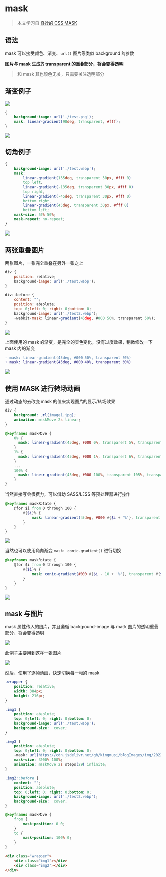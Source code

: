 # mask

> 本文学习自 [奇妙的 CSS MASK](https://juejin.cn/post/6846687594693001223)

## 语法

mask 可以接受颜色、渐变、`url()` 图片等类似 background 的参数

**图片与 mask 生成的 transparent 的重叠部分，将会变得透明**

> 和 mask 其他颜色无关，只需要关注透明部分

## 渐变例子

![](https://cdn.jsdelivr.net/gh/kingmusi/blogImages/img/202208211752916.png)

```css
{
    background-image: url('./test.png');
    mask: linear-gradient(90deg, transparent, #fff);
}
```

![](https://cdn.jsdelivr.net/gh/kingmusi/blogImages/img/202208211752935.png)

## 切角例子

```css
{
    background-image: url('./test.webp');
    mask: 
        linear-gradient(135deg, transparent 30px, #fff 0)
        top left,
        linear-gradient(-135deg, transparent 30px, #fff 0)
        top right,
        linear-gradient(-45deg, transparent 30px, #fff 0)
        bottom right,
        linear-gradient(45deg, transparent 30px, #fff 0)
        bottom left;
    mask-size: 50% 50%;
    mask-repeat: no-repeat;
}
```

![](https://cdn.jsdelivr.net/gh/kingmusi/blogImages/img/202208211756767.png)

## 两张重叠图片

两张图片，一张完全重叠在另外一张之上

```js
div {
	position: relative;
	background-image: url('./test.webp');
}

div::before {
	content: "";
	position: absolute;
	top: 0;left: 0; right: 0;bottom: 0;
	background-image: url('./test2.webp');
	-webkit-mask: linear-gradient(45deg, #000 50%, transparent 50%);
}
```

![](https://cdn.jsdelivr.net/gh/kingmusi/blogImages/img/202208211808493.png)

上面使用的 mask 的渐变，是完全的实色变化，没有过度效果，稍微修改一下 mask 内的渐变

```diff
- mask: linear-gradient(45deg, #000 50%, transparent 50%)
+ mask: linear-gradient(45deg, #000 40%, transparent 60%)
```

![](https://cdn.jsdelivr.net/gh/kingmusi/blogImages/img/202208211809540.png)

## 使用 MASK 进行转场动画

通过动态的去改变 mask 的值来实现图片的显示/转场效果

```css
div {
    background: url(image1.jpg);
    animation: maskMove 2s linear;
}

@keyframes maskMove {
    0% {
      mask: linear-gradient(45deg, #000 0%, transparent 5%, transparent 5%);
    }
    1% {
      mask: linear-gradient(45deg, #000 1%, transparent 6%, transparent 6%);
    }
    ...
    100% {
      mask: linear-gradient(45deg, #000 100%, transparent 105%, transparent 105%);
    }
}
```

当然直接写会很费力，可以借助 SASS/LESS 等预处理器进行操作

```scss
@keyframes maskRotate {
    @for $i from 0 through 100 { 
        #{$i}% {
            mask: linear-gradient(45deg, #000 #{$i + '%'}, transparent #{$i + 5 + '%'}, transparent 1%);
        }
    }
}
```

![](https://cdn.jsdelivr.net/gh/kingmusi/blogImages/img/202208211817123.gif)

当然也可以使用角向渐变 `mask: conic-gradient()` 进行切换

```scss
@keyframes maskRotate {
    @for $i from 0 through 100 { 
        #{$i}% {
            mask: conic-gradient(#000 #{$i - 10 + '%'}, transparent #{$i + '%'}, transparent);
        }
    }
}
```



![](https://cdn.jsdelivr.net/gh/kingmusi/blogImages/img/202208211819216.gif)

## mask 与图片

mask 属性传入的图片，并且遵循 background-image 与 mask 图片的透明重叠部分，将会变得透明

![](https://cdn.jsdelivr.net/gh/kingmusi/blogImages/img/202208211837702.gif)

此例子主要用到这样一张图片

![](https://cdn.jsdelivr.net/gh/kingmusi/blogImages/img/202208211833921.png)

然后，使用了逐帧动画，快速切换每一帧的 mask 

```css
.wrapper {
	position: relative;
	width: 384px;
	height: 216px;
}

.img1 {
	position: absolute;
	top: 0;left: 0; right: 0;bottom: 0;
	background-image: url('./test.webp');
	background-size:  cover;
}

.img2 {
	position: absolute;
	top: 0;left: 0; right: 0;bottom: 0;
	-mask: url(https://cdn.jsdelivr.net/gh/kingmusi/blogImages/img/202208211833921.png);
    mask-size: 3000% 100%;
    animation: maskMove 2s steps(29) infinite;
}

.img2::before {
	content: "";
	position: absolute;
	top: 0;left: 0; right: 0;bottom: 0;
	background-image: url('./test2.webp');
	background-size:  cover;
}

@keyframes maskMove {
    from {
        mask-position: 0 0;
    }
    to {
        mask-position: 100% 0;
    }
}
```

```html
<div class="wrapper">
	<div class="img1"></div>
	<div class="img2"></div>
</div>